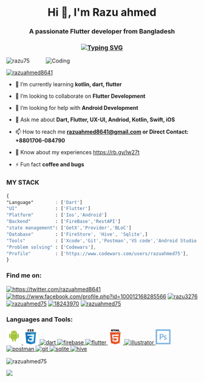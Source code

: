 <h1 align="center">Hi 👋, I'm Razu ahmed</h1>
<h3 align="center">A passionate Flutter developer from Bangladesh</h3>
<h3 align="center"><a href="https://git.io/typing-svg"><img src="https://readme-typing-svg.demolab.com?font=Fira+Code&duration=3500&pause=1000&center=true&vCenter=true&width=435&lines=Aspiring+Software+Engineer;Open+Source+Contributor;Problem+Solver;Full+Stack+Web+Developer;Content+creator;Tech+Enthusiast" alt="Typing SVG" /></a></h3>
<img align='right' alt='Coding' width='400' src='https://cdn.dribbble.com/users/1162077/screenshots/3848914/programmer.gif'>
<p align="left"> <img src="https://komarev.com/ghpvc/?username=razu75&label=Profile%20views&color=0e75b6&style=flat" alt="razu75" /> </p>
<p align="left"> <a href="https://twitter.com/razuahmed8641" target="blank"><img src="https://img.shields.io/twitter/follow/razuahmed8641?logo=twitter&style=for-the-badge" alt="razuahmed8641" /></a> </p>

- 🌱 I’m currently learning **kotlin, dart, flutter**

- 👯 I’m looking to collaborate on **Flutter Development**

- 🤝 I’m looking for help with **Android Development**

- 💬 Ask me about **Dart, Flutter, UX-UI, Andriod, Kotlin, Swift, iOS**

- 📫 How to reach me **razuahmed8641@gmail.com or Direct Contact: +8801706-084790**
- 📄 Know about my experiences https://rb.gy/lw27t

- ⚡ Fun fact **coffee and bugs**

 <h3>MY STACK</h3>
 
```css
{
"Language"        : ['Dart']
"UI"              : ['Flutter']
"Platform"        : ['Ios','Android']
"Backend"         : ['FireBase','RestAPI']
"state management": ['GetX','Provider','BLoC']
"Database"        : ['FireStore', 'Hive', 'Sqlite',]
"Tools"           : ['Xcode','Git','Postman','VS code','Android Studio','Figma']
"Problem solving" : ['Codewars'],
"Profile"         : ['https://www.codewars.com/users/razuahmed75'],
}
```


<h3 align="left">Find me on:</h3>
<p align="left">
<a href="https://twitter.com/razuahmed8641" target="blank"><img align="center" src="https://raw.githubusercontent.com/rahuldkjain/github-profile-readme-generator/master/src/images/icons/Social/twitter.svg" alt="https://twitter.com/razuahmed8641" height="30" width="40" /></a>
<a href="https://www.facebook.com/profile.php?id=100012168285566" target="blank"><img align="center" src="https://raw.githubusercontent.com/rahuldkjain/github-profile-readme-generator/master/src/images/icons/Social/facebook.svg" alt="https://www.facebook.com/profile.php?id=100012168285566" height="30" width="40" /></a>
  <a href="https://instagram.com/razu3276" target="blank"><img align="center" src="https://raw.githubusercontent.com/rahuldkjain/github-profile-readme-generator/master/src/images/icons/Social/instagram.svg" alt="razu3276" height="30" width="40" /></a>
  <a href="https://linkedin.com/in/razuahmed75" target="blank"><img align="center" src="https://raw.githubusercontent.com/rahuldkjain/github-profile-readme-generator/master/src/images/icons/Social/linked-in-alt.svg" alt="razuahmed75" height="30" width="40" /></a>
  <a href="https://stackoverflow.com/users/18243970" target="blank"><img align="center" src="https://raw.githubusercontent.com/rahuldkjain/github-profile-readme-generator/master/src/images/icons/Social/stack-overflow.svg" alt="18243970" height="30" width="40" /></a>
<a href="https://dribbble.com/razuahmed75" target="blank"><img align="center" src="https://raw.githubusercontent.com/rahuldkjain/github-profile-readme-generator/master/src/images/icons/Social/dribbble.svg" alt="razuahmed75" height="30" width="40" /></a>

</p>

<h3 align="left">Languages and Tools:</h3>
<p align="left"> <a href="https://developer.android.com" target="_blank" rel="noreferrer"> <img src="https://raw.githubusercontent.com/devicons/devicon/master/icons/android/android-original-wordmark.svg" alt="android" width="40" height="40"/> </a> <a href="https://www.w3schools.com/css/" target="_blank" rel="noreferrer"> <img src="https://raw.githubusercontent.com/devicons/devicon/master/icons/css3/css3-original-wordmark.svg" alt="css3" width="40" height="40"/> </a> <a href="https://dart.dev" target="_blank" rel="noreferrer"> <img src="https://www.vectorlogo.zone/logos/dartlang/dartlang-icon.svg" alt="dart" width="40" height="40"/> </a> <a href="https://firebase.google.com/" target="_blank" rel="noreferrer"> <img src="https://www.vectorlogo.zone/logos/firebase/firebase-icon.svg" alt="firebase" width="40" height="40"/> </a> <a href="https://flutter.dev" target="_blank" rel="noreferrer"> <img src="https://www.vectorlogo.zone/logos/flutterio/flutterio-icon.svg" alt="flutter" width="40" height="40"/> </a> <a href="https://www.w3.org/html/" target="_blank" rel="noreferrer"> <img src="https://raw.githubusercontent.com/devicons/devicon/master/icons/html5/html5-original-wordmark.svg" alt="html5" width="40" height="40"/> </a> <a href="https://www.adobe.com/in/products/illustrator.html" target="_blank" rel="noreferrer"> <img src="https://www.vectorlogo.zone/logos/adobe_illustrator/adobe_illustrator-icon.svg" alt="illustrator" width="40" height="40"/> </a> <a href="https://www.photoshop.com/en" target="_blank" rel="noreferrer"> <img src="https://raw.githubusercontent.com/devicons/devicon/master/icons/photoshop/photoshop-line.svg" alt="photoshop" width="40" height="40"/> </a> <a href="https://postman.com" target="_blank" rel="noreferrer"> <img src="https://www.vectorlogo.zone/logos/getpostman/getpostman-icon.svg" alt="postman" width="40" height="40"/> </a><a href="https://git-scm.com/" target="_blank" rel="noreferrer"> <img src="https://www.vectorlogo.zone/logos/git-scm/git-scm-icon.svg" alt="git" width="40" height="40"/>
  <a href="https://www.sqlite.org/" target="_blank" rel="noreferrer"> <img src="https://www.vectorlogo.zone/logos/sqlite/sqlite-icon.svg" alt="sqlite" width="40" height="40"/> </a>
  <a href="https://hive.apache.org/" target="_blank" rel="noreferrer"> <img src="https://www.vectorlogo.zone/logos/apache_hive/apache_hive-icon.svg" alt="hive" width="40" height="40"/> </a>
</p>



<p><img align="center" src="https://github-readme-streak-stats.herokuapp.com/?user=razuahmed75&show_icons=true&theme=highcontrast" alt="razuahmed75" /></p>

![](https://raw.githubusercontent.com/D3vil0per/D3vil0per/main/.images/footer.svg)

